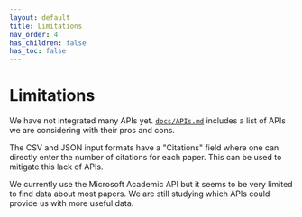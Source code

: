 ```yaml
---
layout: default
title: Limitations
nav_order: 4
has_children: false
has_toc: false
---
```

# Limitations

We have not integrated many APIs yet. [`docs/APIs.md`](APIs.md) includes a list of APIs we are considering with their pros and cons. 

The CSV and JSON input formats have a "Citations" field where one can directly enter the number of citations for each paper. This can be used to mitigate this lack of APIs. 

We currently use the Microsoft Academic API but it seems to be very limited to find data about most papers. We are still studying which APIs could provide us with more useful data.





<!-- Generated with mdsplit: https://github.com/alandefreitas/mdsplit -->
